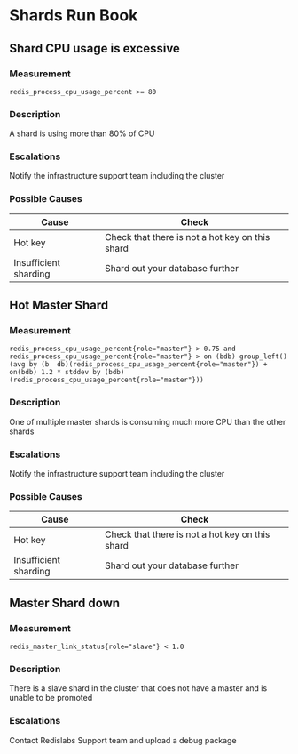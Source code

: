 # Shards Run Book

## Shard CPU usage is excessive

### Measurement

```
redis_process_cpu_usage_percent >= 80
```

### Description

A shard is using more than 80% of CPU

### Escalations

Notify the infrastructure support team including the cluster

### Possible Causes

Cause | Check 
--- | ---
Hot key | Check that there is not a hot key on this shard
Insufficient sharding | Shard out your database further


## Hot Master Shard

### Measurement

```
redis_process_cpu_usage_percent{role="master"} > 0.75 and redis_process_cpu_usage_percent{role="master"} > on (bdb) group_left() (avg by (b  db)(redis_process_cpu_usage_percent{role="master"}) + on(bdb) 1.2 * stddev by (bdb) (redis_process_cpu_usage_percent{role="master"}))
```

### Description

One of multiple master shards is consuming much more CPU than the other shards

### Escalations

Notify the infrastructure support team including the cluster

### Possible Causes

Cause | Check 
--- | ---
Hot key | Check that there is not a hot key on this shard
Insufficient sharding | Shard out your database further


## Master Shard down


### Measurement

```
redis_master_link_status{role="slave"} < 1.0
```

### Description

There is a slave shard in the cluster that does not have a master and is unable to be promoted

### Escalations

Contact Redislabs Support team and upload a debug package
